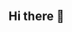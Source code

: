 ## Hi there 👋

<!--
**CrispChristianSoftware/CrispChristianSoftware** is a ✨ _special_ ✨ repository because its `README.md` (this file) appears on your GitHub profile.

Here are some ideas to get you started:

- 🔭 I’m currently working on C++ | Java 
- 🌱 I’m currently learning Lisp | Rust | JDA |
- 👯 I’m looking to collaborate on 
- 🤔 I’m looking for help with  JDA 
- 💬 Ask me about JDA
- 📫 How to reach me: cplaferriere@gmail.com
- ⚡ Fun fact: I also play guitar
-->
